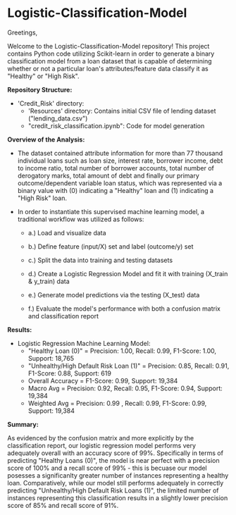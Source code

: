 # Logistic-Classification-Model

Greetings,

Welcome to the Logistic-Classification-Model repository! This project contains Python code utilizing Scikit-learn in order to generate a binary classification model from a loan dataset that is capable of determining whether or not a particular loan's attributes/feature data classify it as "Healthy" or "High Risk".

**Repository Structure:**

- 'Credit_Risk' directory:
  - 'Resources' directory: Contains initial CSV file of lending dataset ("lending_data.csv")
  - "credit_risk_classification.ipynb": Code for model generation

**Overview of the Analysis:**

- The dataset contained attribute information for more than 77 thousand individual loans such as loan size, interest rate, borrower income, debt to income ratio, total number of borrower accounts, total number of derogatory marks, total amount of debt and finally our primary outcome/dependent variable loan status, which was represented via a binary value with (0) indicating a "Healthy" loan and (1) indicating a "High Risk" loan.
- In order to instantiate this supervised machine learning model, a traditional workflow was utilized as follows:
  
   - a.) Load and visualize data
  
   - b.) Define feature (input/X) set and label (outcome/y) set

   - c.) Split the data into training and testing datasets

   - d.) Create a Logistic Regression Model and fit it with training (X_train & y_train) data

   - e.) Generate model predictions via the testing (X_test) data

   - f.) Evaluate the model's performance with both a confusion matrix and classification report

**Results:**

- Logistic Regression Machine Learning Model:
  - "Healthy Loan (0)" = Precision: 1.00, Recall: 0.99, F1-Score: 1.00, Support: 18,765
  - "Unhealthy/High Default Risk Loan (1)" = Precision: 0.85, Recall: 0.91, F1-Score: 0.88, Support: 619
  - Overall Accuracy = F1-Score: 0.99, Support: 19,384
  - Macro Avg = Precision: 0.92, Recall: 0.95, F1-Score: 0.94, Support: 19,384
  - Weighted Avg = Precision: 0.99 , Recall: 0.99, F1-Score: 0.99, Support: 19,384

**Summary:**

As evidenced by the confusion matrix and more explicitly by the classification report, our logistic regression model performs very adequately overall with an accuracy score of 99%. Specifically in terms of predicting "Healthy Loans (0)", the model is near perfect with a precision score of 100% and a recall score of 99% - this is becuase our model posesses a significanlty greater number of instances representing a healthy loan. Comparatively, while our model still performs adequately in correctly predicting "Unhealthy/High Default Risk Loans (1)", the limited number of instances representing this classification results in a slightly lower precision score of 85% and recall score of 91%.
